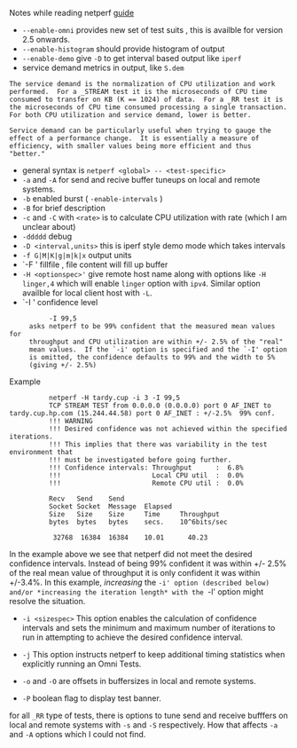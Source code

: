 Notes while reading netperf [guide](https://github.com/multipath-tcp/netperf/blob/master/doc/netperf.txt)

- `--enable-omni` provides new set of test suits , this is availble for version 2.5 onwards.
- `--enable-histogram` should provide histogram of output
- `--enable-demo` give `-D` to get interval based output like `iperf`
- service demand metrics in output, like `S.dem` 
```
The service demand is the normalization of CPU utilization and work
performed.  For a _STREAM test it is the microseconds of CPU time
consumed to transfer on KB (K == 1024) of data.  For a _RR test it is
the microseconds of CPU time consumed processing a single transaction.
For both CPU utilization and service demand, lower is better.

Service demand can be particularly useful when trying to gauge the
effect of a performance change.  It is essentially a measure of
efficiency, with smaller values being more efficient and thus "better."
```
- general syntax is `netperf <global> -- <test-specific>`
- `-a` and `-A` for send and recive buffer tuneups on local and remote systems.
- `-b` enabled burst ( `-enable-intervals` )
- `-B` for brief description
- `-c` and `-C`  with `<rate>` is to calculate CPU utilization with rate (which I am unclear about)
- `-ddddd` debug
- `-D <interval,units>` this is iperf style demo mode which takes intervals
- `-f G|M|K|g|m|k|x` output units 
- `-F <fillfile>' fillfile , file content will fill up buffer
- `-H <optionspec>'` give remote host name along with options like `-H linger,4` which will enable `linger` option with `ipv4`. Similar option availble for local client host with `-L`.
- `-I <optionspec>' confidence level
```
          -I 99,5
     asks netperf to be 99% confident that the measured mean values for
     throughput and CPU utilization are within +/- 2.5% of the "real"
     mean values.  If the `-i' option is specified and the `-I' option
     is omitted, the confidence defaults to 99% and the width to 5%
     (giving +/- 2.5%)
```


Example

```
          netperf -H tardy.cup -i 3 -I 99,5
          TCP STREAM TEST from 0.0.0.0 (0.0.0.0) port 0 AF_INET to tardy.cup.hp.com (15.244.44.58) port 0 AF_INET : +/-2.5%  99% conf.
          !!! WARNING
          !!! Desired confidence was not achieved within the specified iterations.
          !!! This implies that there was variability in the test environment that
          !!! must be investigated before going further.
          !!! Confidence intervals: Throughput      :  6.8%
          !!!                       Local CPU util  :  0.0%
          !!!                       Remote CPU util :  0.0%

          Recv   Send    Send
          Socket Socket  Message  Elapsed
          Size   Size    Size     Time     Throughput
          bytes  bytes   bytes    secs.    10^6bits/sec

           32768  16384  16384    10.01      40.23
```           
In the example above we see that netperf did not meet the desired confidence intervals.  Instead of being 99% confident it was within +/- 2.5% of the real mean value of throughput it is only confident it was within +/-3.4%.  In this example, *increasing* the `-i' option (described below) and/or *increasing the iteration length* with the `-l' option might resolve the situation.


- `-i <sizespec>` This option enables the calculation of confidence intervals and sets the minimum and maximum number of iterations to run in attempting to achieve the desired confidence interval.

- `-j` This option instructs netperf to keep additional timing statistics when explicitly running an Omni Tests.

- `-o` and `-O` are offsets in buffersizes in local and remote systems.
- `-P` boolean flag to display test banner.

for all `_RR` type of tests, there is options to tune send and receive bufffers on local and remote systems with `-s` and `-S` respectively. How that affects `-a` and `-A` options which I could not find. 



